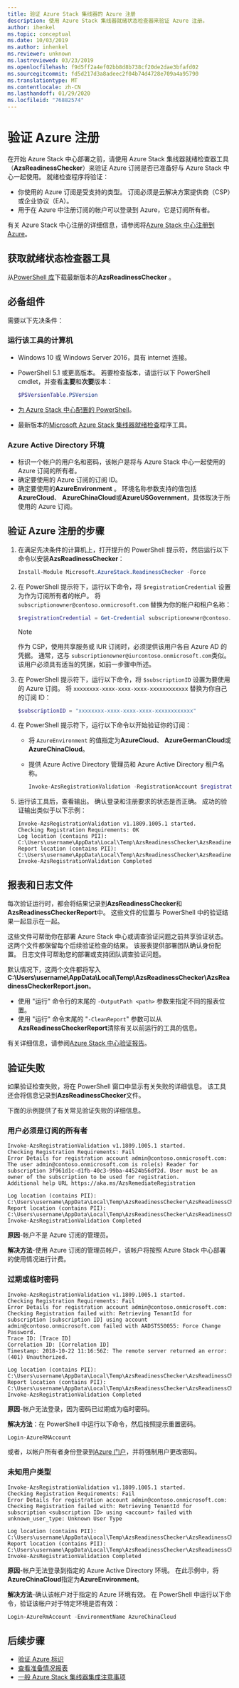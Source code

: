 ```yaml
---
title: 验证 Azure Stack 集线器的 Azure 注册
description: 使用 Azure Stack 集线器就绪状态检查器来验证 Azure 注册。
author: ihenkel
ms.topic: conceptual
ms.date: 10/03/2019
ms.author: inhenkel
ms.reviewer: unknown
ms.lastreviewed: 03/23/2019
ms.openlocfilehash: f9d5ff2a4ef02bb8d8b738cf20de2dae3bfafd02
ms.sourcegitcommit: fd5d217d3a8adeec2f04b74d4728e709a4a95790
ms.translationtype: MT
ms.contentlocale: zh-CN
ms.lasthandoff: 01/29/2020
ms.locfileid: "76882574"
---
```

# <a name="validate-azure-registration"></a>验证 Azure 注册

在开始 Azure Stack 中心部署之前，请使用 Azure Stack 集线器就绪检查器工具（**AzsReadinessChecker**）来验证 Azure 订阅是否已准备好与 Azure Stack 中心一起使用。 就绪检查程序将验证：

- 你使用的 Azure 订阅是受支持的类型。 订阅必须是云解决方案提供商（CSP）或企业协议（EA）。
- 用于在 Azure 中注册订阅的帐户可以登录到 Azure，它是订阅所有者。

有关 Azure Stack 中心注册的详细信息，请参阅将[Azure Stack 中心注册到 Azure](azure-stack-registration.md)。

## <a name="get-the-readiness-checker-tool"></a>获取就绪状态检查器工具

从[PowerShell 库](https://aka.ms/AzsReadinessChecker)下载最新版本的**AzsReadinessChecker** 。  

## <a name="prerequisites"></a>必备组件

需要以下先决条件：

### <a name="the-computer-on-which-the-tool-runs"></a>运行该工具的计算机

- Windows 10 或 Windows Server 2016，具有 internet 连接。
- PowerShell 5.1 或更高版本。 若要检查版本，请运行以下 PowerShell cmdlet，并查看**主要**和**次要**版本：  

  ```powershell
  $PSVersionTable.PSVersion
  ```

- [为 Azure Stack 中心配置的 PowerShell](azure-stack-powershell-install.md)。
- 最新版本的[Microsoft Azure Stack 集线器就绪检查](https://aka.ms/AzsReadinessChecker)程序工具。  

### <a name="azure-active-directory-environment"></a>Azure Active Directory 环境

- 标识一个帐户的用户名和密码，该帐户是将与 Azure Stack 中心一起使用的 Azure 订阅的所有者。  
- 确定要使用的 Azure 订阅的订阅 ID。
- 确定要使用的**AzureEnvironment** 。 环境名称参数支持的值包括**AzureCloud**、 **AzureChinaCloud**或**AzureUSGovernment**，具体取决于所使用的 Azure 订阅。

## <a name="steps-to-validate-the-azure-registration"></a>验证 Azure 注册的步骤

1. 在满足先决条件的计算机上，打开提升的 PowerShell 提示符，然后运行以下命令以安装**AzsReadinessChecker**：

   ```powershell
   Install-Module Microsoft.AzureStack.ReadinessChecker -Force
   ```

2. 在 PowerShell 提示符下，运行以下命令，将 `$registrationCredential` 设置为作为订阅所有者的帐户。 将 `subscriptionowner@contoso.onmicrosoft.com` 替换为你的帐户和租户名称：

   ```powershell
   $registrationCredential = Get-Credential subscriptionowner@contoso.onmicrosoft.com -Message "Enter Credentials for Subscription Owner"
   ```

   > [!NOTE]
   > 作为 CSP，使用共享服务或 IUR 订阅时，必须提供该用户各自 Azure AD 的凭据。 通常，这与 `subscriptionowner@iurcontoso.onmicrosoft.com`类似。 该用户必须具有适当的凭据，如前一步骤中所述。

3. 在 PowerShell 提示符下，运行以下命令，将 `$subscriptionID` 设置为要使用的 Azure 订阅。 将 `xxxxxxxx-xxxx-xxxx-xxxx-xxxxxxxxxxxx` 替换为你自己的订阅 ID：

   ```powershell
   $subscriptionID = "xxxxxxxx-xxxx-xxxx-xxxx-xxxxxxxxxxxx"
   ```

4. 在 PowerShell 提示符下，运行以下命令以开始验证你的订阅：

   - 将 `AzureEnvironment` 的值指定为**AzureCloud**、 **AzureGermanCloud**或**AzureChinaCloud**。  
   - 提供 Azure Active Directory 管理员和 Azure Active Directory 租户名称。

      ```powershell
      Invoke-AzsRegistrationValidation -RegistrationAccount $registrationCredential -AzureEnvironment AzureCloud -RegistrationSubscriptionID $subscriptionID
      ```

5. 运行该工具后，查看输出。 确认登录和注册要求的状态是否正确。 成功的验证输出类似于以下示例：

   ```shell
   Invoke-AzsRegistrationValidation v1.1809.1005.1 started.
   Checking Registration Requirements: OK
   Log location (contains PII): C:\Users\username\AppData\Local\Temp\AzsReadinessChecker\AzsReadinessChecker.log
   Report location (contains PII): C:\Users\username\AppData\Local\Temp\AzsReadinessChecker\AzsReadinessCheckerReport.json
   Invoke-AzsRegistrationValidation Completed
   ```

## <a name="report-and-log-file"></a>报表和日志文件

每次验证运行时，都会将结果记录到**AzsReadinessChecker**和**AzsReadinessCheckerReport**中。 这些文件的位置与 PowerShell 中的验证结果一起显示在一起。

这些文件可帮助你在部署 Azure Stack 中心或调查验证问题之前共享验证状态。 这两个文件都保留每个后续验证检查的结果。 该报表提供部署团队确认身份配置。 日志文件可帮助您的部署或支持团队调查验证问题。

默认情况下，这两个文件都将写入**C:\Users\username\AppData\Local\Temp\AzsReadinessChecker\AzsReadinessCheckerReport.json**。  

- 使用 "运行" 命令行的末尾的 `-OutputPath <path>` 参数来指定不同的报表位置。
- 使用 "运行" 命令末尾的 "`-CleanReport`" 参数可以从**AzsReadinessCheckerReport**清除有关以前运行的工具的信息。

有关详细信息，请参阅[Azure Stack 中心验证报告](azure-stack-validation-report.md)。

## <a name="validation-failures"></a>验证失败

如果验证检查失败，将在 PowerShell 窗口中显示有关失败的详细信息。 该工具还会将信息记录到**AzsReadinessChecker**文件。

下面的示例提供了有关常见验证失败的详细信息。

### <a name="user-must-be-an-owner-of-the-subscription"></a>用户必须是订阅的所有者

```shell
Invoke-AzsRegistrationValidation v1.1809.1005.1 started.
Checking Registration Requirements: Fail
Error Details for registration account admin@contoso.onmicrosoft.com:
The user admin@contoso.onmicrosoft.com is role(s) Reader for subscription 3f961d1c-d1fb-40c3-99ba-44524b56df2d. User must be an owner of the subscription to be used for registration.
Additional help URL https://aka.ms/AzsRemediateRegistration

Log location (contains PII): C:\Users\username\AppData\Local\Temp\AzsReadinessChecker\AzsReadinessChecker.log
Report location (contains PII): C:\Users\username\AppData\Local\Temp\AzsReadinessChecker\AzsReadinessCheckerReport.json
Invoke-AzsRegistrationValidation Completed
```

**原因**-帐户不是 Azure 订阅的管理员。

**解决方法**-使用 Azure 订阅的管理员帐户，该帐户将按照 Azure Stack 中心部署的使用情况进行计费。

### <a name="expired-or-temporary-password"></a>过期或临时密码

```shell
Invoke-AzsRegistrationValidation v1.1809.1005.1 started.
Checking Registration Requirements: Fail
Error Details for registration account admin@contoso.onmicrosoft.com:
Checking Registration failed with: Retrieving TenantId for subscription [subscription ID] using account admin@contoso.onmicrosoft.com failed with AADSTS50055: Force Change Password.
Trace ID: [Trace ID]
Correlation ID: [Correlation ID]
Timestamp: 2018-10-22 11:16:56Z: The remote server returned an error: (401) Unauthorized.

Log location (contains PII): C:\Users\username\AppData\Local\Temp\AzsReadinessChecker\AzsReadinessChecker.log
Report location (contains PII): C:\Users\username\AppData\Local\Temp\AzsReadinessChecker\AzsReadinessCheckerReport.json
Invoke-AzsRegistrationValidation Completed
```

**原因**-帐户无法登录，因为密码已过期或为临时密码。

**解决方法**：在 PowerShell 中运行以下命令，然后按照提示重置密码。

```powershell
Login-AzureRMAccount
```

或者，以帐户所有者身份登录到[Azure 门户](https://portal.azure.com)，并将强制用户更改密码。

### <a name="unknown-user-type"></a>未知用户类型  

```shell
Invoke-AzsRegistrationValidation v1.1809.1005.1 started.
Checking Registration Requirements: Fail
Error Details for registration account admin@contoso.onmicrosoft.com:
Checking Registration failed with: Retrieving TenantId for subscription <subscription ID> using <account> failed with unknown_user_type: Unknown User Type

Log location (contains PII): C:\Users\username\AppData\Local\Temp\AzsReadinessChecker\AzsReadinessChecker.log
Report location (contains PII): C:\Users\username\AppData\Local\Temp\AzsReadinessChecker\AzsReadinessCheckerReport.json
Invoke-AzsRegistrationValidation Completed
```

**原因**-帐户无法登录到指定的 Azure Active Directory 环境。 在此示例中，将**AzureChinaCloud**指定为**AzureEnvironment**。  

**解决方法**-确认该帐户对于指定的 Azure 环境有效。 在 PowerShell 中运行以下命令，验证该帐户对于特定环境是否有效：

```powershell
Login-AzureRmAccount -EnvironmentName AzureChinaCloud
```

## <a name="next-steps"></a>后续步骤

- [验证 Azure 标识](azure-stack-validate-identity.md)
- [查看准备情况报表](azure-stack-validation-report.md)
- [一般 Azure Stack 集线器集成注意事项](azure-stack-datacenter-integration.md)
